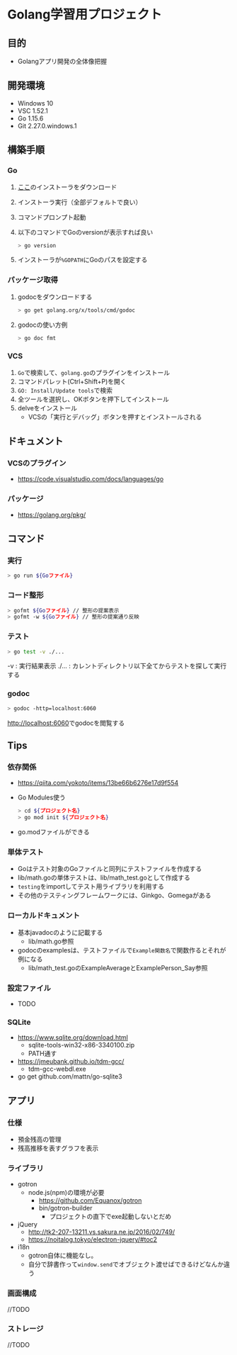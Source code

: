 # Golang学習用プロジェクト

## 目的

* Golangアプリ開発の全体像把握

## 開発環境

* Windows 10
* VSC 1.52.1
* Go 1.15.6
* Git 2.27.0.windows.1

## 構築手順

### Go

1. [ここ](https://golang.org/dl/)のインストーラをダウンロード
2. インストーラ実行（全部デフォルトで良い）
3. コマンドプロンプト起動
4. 以下のコマンドでGoのversionが表示すれば良い

    ```sh
    > go version
    ```

5. インストーラが`%GOPATH`にGoのパスを設定する

### パッケージ取得

1. godocをダウンロードする

    ```sh
    > go get golang.org/x/tools/cmd/godoc
    ```

2. godocの使い方例

    ```sh
    > go doc fmt
    ```

### VCS

1. `Go`で検索して、`golang.go`のプラグインをインストール
2. コマンドパレット(Ctrl+Shift+P)を開く
3. `GO: Install/Update tools`で検索
4. 全ツールを選択し、OKボタンを押下してインストール
5. delveをインストール
   * VCSの「実行とデバッグ」ボタンを押すとインストールされる

## ドキュメント

### VCSのプラグイン

* <https://code.visualstudio.com/docs/languages/go>

### パッケージ

* <https://golang.org/pkg/>

## コマンド

### 実行

```sh
> go run ${Goファイル}
```

### コード整形

```sh
> gofmt ${Goファイル} // 整形の提案表示
> gofmt -w ${Goファイル} // 整形の提案通り反映
```

### テスト

```sh
> go test -v ./...
```

-v : 実行結果表示
./... : カレントディレクトリ以下全てからテストを探して実行する

### godoc

```sh
> godoc -http=localhost:6060
```

<http://localhost:6060>でgodocを閲覧する

## Tips

### 依存関係

* <https://qiita.com/yokoto/items/13be66b6276e17d9f554>
* Go Modules使う

  ```sh
  > cd ${プロジェクト名}
  > go mod init ${プロジェクト名}
  ```

* go.modファイルができる

### 単体テスト

* Goはテスト対象のGoファイルと同列にテストファイルを作成する
* lib/math.goの単体テストは、lib/math_test.goとして作成する
* `testing`をimportしてテスト用ライブラリを利用する
* その他のテスティングフレームワークには、Ginkgo、Gomegaがある

### ローカルドキュメント

* 基本javadocのように記載する
  * lib/math.go参照
* godocのexamplesは、テストファイルで`Example関数名`で関数作るとそれが例になる
  * lib/math_test.goのExampleAverageとExamplePerson_Say参照

### 設定ファイル

* TODO

### SQLite

* https://www.sqlite.org/download.html
  * sqlite-tools-win32-x86-3340100.zip
  * PATH通す
* https://jmeubank.github.io/tdm-gcc/
  * tdm-gcc-webdl.exe
* go get github.com/mattn/go-sqlite3


## アプリ

### 仕様

* 預金残高の管理
* 残高推移を表すグラフを表示

### ライブラリ

* gotron
  * node.js(npm)の環境が必要
    * https://github.com/Equanox/gotron
    * bin/gotron-builder
      * プロジェクトの直下でexe起動しないとだめ
* jQuery
  * http://tk2-207-13211.vs.sakura.ne.jp/2016/02/749/
  * https://noitalog.tokyo/electron-jquery/#toc2
* i18n
  * gotron自体に機能なし。
  * 自分で辞書作って`window.send`でオブジェクト渡せばできるけどなんか違う

### 画面構成

//TODO

### ストレージ

//TODO
